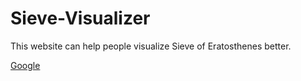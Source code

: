 # Sieve-Visualizer

This website can help people visualize Sieve of Eratosthenes better.


<a href="lakshya7878.github.io/Sieve-Visualizer/" target="_blank">Google</a>

